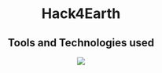 <div align='center'>
  <h1>Hack4Earth</h1>
  <h2>Tools and Technologies used</h2>
     <img src="https://skillicons.dev/icons?i=github,git,html,css,js,vscode"/>
</div>
